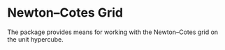 # Newton–Cotes Grid

The package provides means for working with the Newton–Cotes grid on the unit
hypercube.
